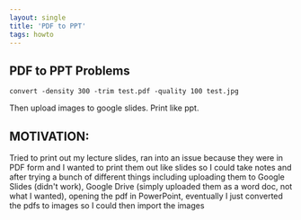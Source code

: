 ```yaml
---
layout: single
title: 'PDF to PPT'
tags: howto 
---
```


## PDF to PPT Problems

```
convert -density 300 -trim test.pdf -quality 100 test.jpg
```

Then upload images to google slides. Print like ppt. 


## MOTIVATION: 
Tried to print out my lecture slides, ran into an issue because they were in PDF form and I wanted to print them out like slides so I could take notes and after trying a bunch of different things including uploading them to Google Slides (didn't work), Google Drive (simply uploaded them as a word doc, not what I wanted), opening the pdf in PowerPoint, eventually I just converted the pdfs to images so I could then import the images 